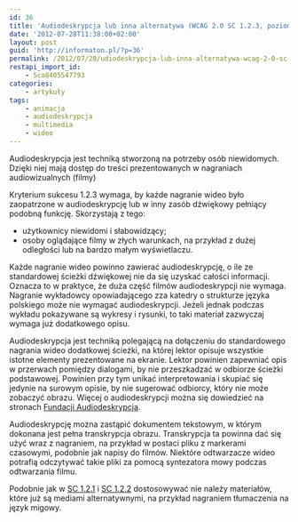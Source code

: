 ```yaml
---
id: 36
title: 'Audiodeskrypcja lub inna alternatywa (WCAG 2.0 SC 1.2.3, poziom A)'
date: '2012-07-28T11:38:00+02:00'
layout: post
guid: 'http://informaton.pl/?p=36'
permalink: /2012/07/28/udiodeskrypcja-lub-inna-alternatywa-wcag-2-0-sc-1-2-3-poziom-a/
restapi_import_id:
    - 5ca8405547793
categories:
    - artykuły
tags:
    - animacja
    - audiodeskrypcja
    - multimedia
    - wideo
---
```


Audiodeskrypcja jest techniką stworzoną na potrzeby osób niewidomych. Dzięki niej mają dostęp do treści prezentowanych w nagraniach audiowizualnych (filmy)

Kryterium sukcesu 1.2.3 wymaga, by każde nagranie wideo było zaopatrzone w audiodeskrypcję lub w inny zasób dźwiękowy pełniący podobną funkcję. Skorzystają z tego:

- użytkownicy niewidomi i słabowidzący;
- osoby oglądające filmy w złych warunkach, na przykład z dużej odległości lub na bardzo małym wyświetlaczu.

Każde nagranie wideo powinno zawierać audiodeskrypcję, o ile ze standardowej ścieżki dźwiękowej nie da się uzyskać całości informacji. Oznacza to w praktyce, że duża część filmów audiodeskrypcji nie wymaga. Nagranie wykładowcy opowiadającego zza katedry o strukturze języka polskiego może nie wymagać audiodeskrypcji. Jeżeli jednak podczas wykładu pokazywane są wykresy i rysunki, to taki materiał zazwyczaj wymaga już dodatkowego opisu.

Audiodeskrypcja jest techniką polegającą na dołączeniu do standardowego nagrania wideo dodatkowej ścieżki, na której lektor opisuje wszystkie istotne elementy prezentowane na ekranie. Lektor powinien zapewniać opis w przerwach pomiędzy dialogami, by nie przeszkadzać w odbiorze ścieżki podstawowej. Powinien przy tym unikać interpretowania i skupiać się jedynie na surowym opisie, by nie sugerować odbiorcy, który nie może zobaczyć obrazu. Więcej o audiodeskrypcji można się dowiedzieć na stronach [Fundacji Audiodeskrypcja](http://www.audiodeskrypcja.org.pl).

Audiodeskrypcję można zastąpić dokumentem tekstowym, w którym dokonana jest pełna transkrypcja obrazu. Transkrypcja ta powinna dać się użyć wraz z nagraniem, na przykład w postaci pliku z markerami czasowymi, podobnie jak napisy do filmów. Niektóre odtwarzacze wideo potrafią odczytywać takie pliki za pomocą syntezatora mowy podczas odtwarzania filmu.

Podobnie jak w [SC 1.2.1](http://informaton.pl/?p=24) i [SC 1.2.2](http://informaton.pl/?p=33) dostosowywać nie należy materiałów, które już są mediami alternatywnymi, na przykład nagraniem tłumaczenia na język migowy.